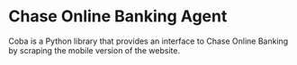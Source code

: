 Chase Online Banking Agent
==========================

Coba is a Python library that provides an interface to Chase Online Banking by
scraping the mobile version of the website.
